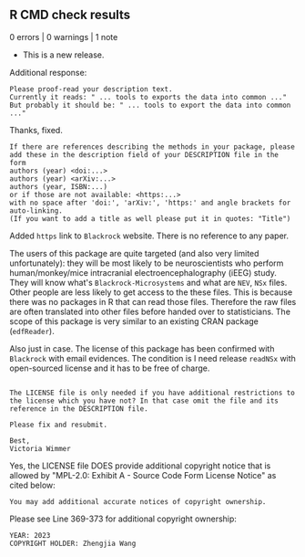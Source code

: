 ## R CMD check results

0 errors | 0 warnings | 1 note

* This is a new release.


Additional response:

```
Please proof-read your description text.
Currently it reads: " ... tools to exports the data into common ..."
But probably it should be: " ... tools to export the data into common ..."
```

Thanks, fixed.

```
If there are references describing the methods in your package, please add these in the description field of your DESCRIPTION file in the form
authors (year) <doi:...>
authors (year) <arXiv:...>
authors (year, ISBN:...)
or if those are not available: <https:...>
with no space after 'doi:', 'arXiv:', 'https:' and angle brackets for auto-linking.
(If you want to add a title as well please put it in quotes: "Title")
```

Added `https` link to `Blackrock` website. There is no reference to any paper. 

The users of this package are quite targeted (and also very limited unfortunately): they will be most likely to be neuroscientists who perform human/monkey/mice intracranial electroencephalography (iEEG) study. They will know what's `Blackrock-Microsystems` and what are `NEV`, `NSx` files. Other people are less likely to get access to the these files. This is because there was no packages in R that can read those files. Therefore the raw files are often translated into other files before handed over to statisticians. The scope of this package is very similar to an existing CRAN package (`edfReader`).

Also just in case. The license of this package has been confirmed with `Blackrock` with email evidences. The condition is I need release `readNSx` with open-sourced license and it has to be free of charge.

```

The LICENSE file is only needed if you have additional restrictions to the license which you have not? In that case omit the file and its reference in the DESCRIPTION file.

Please fix and resubmit.

Best,
Victoria Wimmer
```

Yes, the LICENSE file DOES provide additional copyright notice that is allowed by "MPL-2.0: Exhibit A - Source Code Form License Notice" as cited below:

```
You may add additional accurate notices of copyright ownership.
```

Please see Line 369-373 for additional copyright ownership:

```
YEAR: 2023
COPYRIGHT HOLDER: Zhengjia Wang
```

